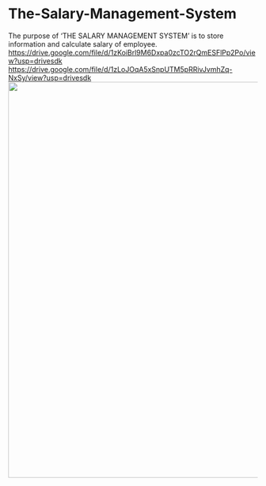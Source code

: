 # The-Salary-Management-System
The purpose of ‘THE SALARY MANAGEMENT SYSTEM’ is to store  information and calculate salary of employee.
https://drive.google.com/file/d/1zKoiBrl9M6Dxpa0zcTO2rQmESFlPp2Po/view?usp=drivesdk 
https://drive.google.com/file/d/1zLoJOqA5xSnpUTM5pRRivJvmhZq-NxSy/view?usp=drivesdk 
<img src="e5kui\src\assets\img\launch\bunda3d5000FloorElevatorControlsFigmaPrototypeFileRouting.png" width="800px" height="auto">
